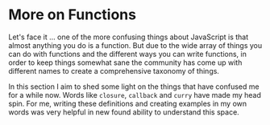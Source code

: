 # More on Functions

Let's face it ... one of the more confusing things about JavaScript is that almost anything you do is a function. But due to the wide array of things you can do with functions and the different ways you can write functions, in order to keep things somewhat sane the community has come up with different names to create a comprehensive taxonomy of things.

In this section I aim to shed some light on the things that have confused me for a while now. Words like `closure`, `callback` and `curry` have made my head spin. For me, writing these definitions and creating examples in my own words was very helpful in new found ability to understand this space.
